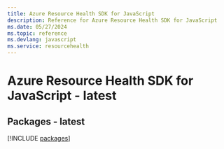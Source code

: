 ```yaml
---
title: Azure Resource Health SDK for JavaScript
description: Reference for Azure Resource Health SDK for JavaScript
ms.date: 05/27/2024
ms.topic: reference
ms.devlang: javascript
ms.service: resourcehealth
---
```

# Azure Resource Health SDK for JavaScript - latest
## Packages - latest
[!INCLUDE [packages](resource-health-index.md)]